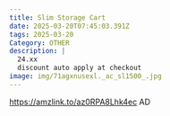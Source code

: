```yaml
---
title: Slim Storage Cart
date: 2025-03-20T07:45:03.391Z
tags: 2025-03-20
Category: OTHER
description: |
  24.xx
  discount auto apply at checkout 
image: img/71agxnusexl._ac_sl1500_.jpg
---
```

 https://amzlink.to/az0RPA8Lhk4ec
AD
